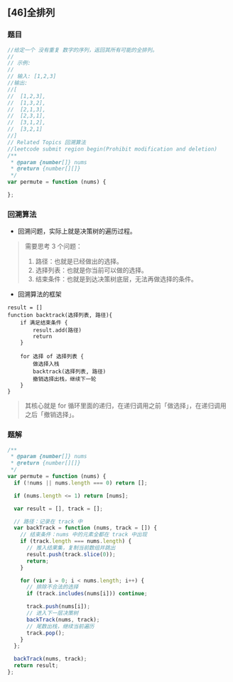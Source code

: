 ## [46]全排列

### 题目
```javascript
//给定一个 没有重复 数字的序列，返回其所有可能的全排列。
//
// 示例:
//
// 输入: [1,2,3]
//输出:
//[
//  [1,2,3],
//  [1,3,2],
//  [2,1,3],
//  [2,3,1],
//  [3,1,2],
//  [3,2,1]
//]
// Related Topics 回溯算法
//leetcode submit region begin(Prohibit modification and deletion)
/**
 * @param {number[]} nums
 * @return {number[][]}
 */
var permute = function (nums) {

};
```

### 回溯算法
- 回溯问题，实际上就是决策树的遍历过程。
> 需要思考 3 个问题：
> 1. 路径：也就是已经做出的选择。 
> 2. 选择列表：也就是你当前可以做的选择。
> 3. 结束条件：也就是到达决策树底层，无法再做选择的条件。

- 回溯算法的框架
```
result = []
function backtrack(选择列表, 路径){
    if 满足结束条件 {
        result.add(路径)
        return
    }
    
    for 选择 of 选择列表 {
        做选择入栈
        backtrack(选择列表, 路径)
        撤销选择出栈，继续下一轮
    }
}
```
> 其核心就是 for 循环里面的递归，在递归调用之前「做选择」，在递归调用之后「撤销选择」。

### 题解
```javascript
/**
 * @param {number[]} nums
 * @return {number[][]}
 */
var permute = function (nums) {
  if (!nums || nums.length === 0) return [];

  if (nums.length <= 1) return [nums];

  var result = [], track = [];

  // 路径：记录在 track 中
  var backTrack = function (nums, track = []) {
    // 结束条件：nums 中的元素全都在 track 中出现
    if (track.length === nums.length) {
      // 推入结果集，复制当前数组并跳出
      result.push(track.slice(0));
      return;
    }

    for (var i = 0; i < nums.length; i++) {
      // 排除不合法的选择
      if (track.includes(nums[i])) continue;

      track.push(nums[i]);
      // 进入下一层决策树
      backTrack(nums, track);
      // 尾数出栈，继续当前遍历
      track.pop();
    }
  };

  backTrack(nums, track);
  return result;
};
```
